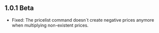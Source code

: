1.0.1 Beta
----------
* Fixed: The pricelist command doesn´t create negative prices anymore when
         multiplying non-existent prices.
         

